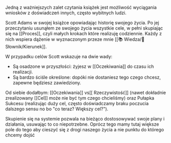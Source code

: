 Jedną z ważniejszych zalet czytania książek jest możliwość wyciągania wniosków z doświadczeń innych, często wybitnych ludzi. 

Scott Adams w swojej książce opowiadając historię swojego życia. Po jej przeczytaniu usunąłem ze swojego życia wszystkie cele, w pełni skupiając się na [[Proces]], czyli małych krokach które realizuję codziennie. Każdy z nich wspiera dążenie w wyznaczonym przeze mnie [[📚 Wiedza/📑 Słownik/Kierunek]].

W przypadku celów Scott wskazuje na dwie wady: 
- Są osadzone w przyszłości: żyjesz w [[Oczekiwania]] do czasu ich realizacji.
- Są bardzo ściśle określone: dopóki nie dostaniesz tego czego chcesz, zapewne będziesz zawiedziony. 

Od siebie dodałbym: [[Oczekiwania]] vs[[ Rzeczywistość]] (nawet dokładnie zrealizowany [[Cel]] może nie być tym czego chcieliśmy) oraz Pułapka Sukcesu (realizując duży cel, często doświadczamy braku poczucia dalszego sensu no bo "co teraz? Większy cel?").

Skupienie się na systemie pozwala na bieżąco dostosowywać swoje plany i działania, usuwając to co niepotrzebne. Oprócz tego mamy tutaj większe pole do tego aby cieszyć się z drogi naszego życia a nie punktu do którego chcemy dojść